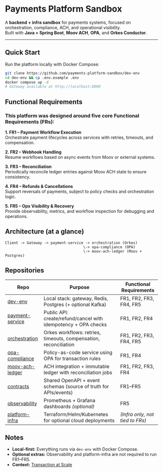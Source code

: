 # Payments Platform Sandbox

A **backend + infra sandbox** for payments systems, focused on orchestration, compliance, ACH, and operational visibility.  
Built with **Java + Spring Boot**, **Moov ACH**, **OPA**, and **Orkes Conductor**.

---

## Quick Start
Run the platform locally with Docker Compose:

```bash
git clone https://github.com/payments-platform-sandbox/dev-env
cd dev-env && cp .env.example .env
docker compose up -d
# Gateway available at http://localhost:8000
```

## Functional Requirements

### This platform was designed around five core Functional Requirements (FRs):

**1. FR1 – Payment Workflow Execution** <br> Orchestrate payment lifecycles across services with retries, timeouts, and compensation.

**2. FR2 – Webhook Handling** <br>Resume workflows based on async events from Moov or external systems.

**3. FR3 – Reconciliation** <br>Periodically reconcile ledger entries against Moov ACH state to ensure consistency.

**4. FR4 – Refunds & Cancellations** <br>Support reversals of payments, subject to policy checks and orchestration logic.

**5. FR5 – Ops Visibility & Recovery** <br>Provide observability, metrics, and workflow inspection for debugging and operations.

## Architecture (at a glance)
```
Client -> Gateway -> payment-service -> orchestration (Orkes)
                                    \-> opa-compliance (OPA)
                                    \-> moov-ach-ledger (Moov + Postgres)
```

## Repositories

| Repo | Purpose | Functional Requirements |
|------|---------|--------------------------|
| [dev-env](https://github.com/payments-platform-sandbox/dev-env) | Local stack: gateway, Redis, Postgres (+ optional Kafka) | FR1, FR2, FR3, FR4, FR5 |
| [payment-service](https://github.com/payments-platform-sandbox/payment-service) | Public API: create/refund/cancel with idempotency + OPA checks | FR1, FR2, FR4 |
| [orchestration](https://github.com/payments-platform-sandbox/orchestration) | Orkes workflows: retries, timeouts, compensation, reconciliation | FR1, FR2, FR3, FR4, FR5 |
| [opa-compliance](https://github.com/payments-platform-sandbox/opa-compliance) | Policy-as-code service using OPA for transaction rules | FR1, FR4 |
| [moov-ach-ledger](https://github.com/payments-platform-sandbox/moov-ach-ledger) | ACH integration + immutable ledger with reconciliation jobs | FR1, FR2, FR3, FR4 |
| [contracts](https://github.com/payments-platform-sandbox/contracts) | Shared OpenAPI + event schemas (source of truth for APIs/events) | FR1–FR5 |
| [observability](https://github.com/payments-platform-sandbox/observability) | Prometheus + Grafana dashboards *(optional)* | FR5 |
| [platform-infra](https://github.com/payments-platform-sandbox/platform-infra) | Terraform/Helm/Kubernetes for optional cloud deployments | *(Infra only, not tied to FRs)* |

## Notes
- **Local-first:** Everything runs via `dev-env` with Docker Compose.  
- **Optional extras:** Observability and platform-infra are not required to run FR1–FR5.  
- **Context:** [Transaction at Scale](https://transactionatscale.substack.com/)  
